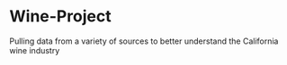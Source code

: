 # Wine-Project
Pulling data from a variety of sources to better understand the California wine industry
